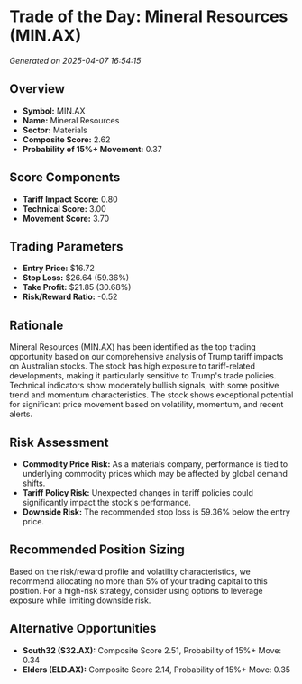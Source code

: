# Trade of the Day: Mineral Resources (MIN.AX)

*Generated on 2025-04-07 16:54:15*

## Overview

- **Symbol:** MIN.AX
- **Name:** Mineral Resources
- **Sector:** Materials
- **Composite Score:** 2.62
- **Probability of 15%+ Movement:** 0.37

## Score Components

- **Tariff Impact Score:** 0.80
- **Technical Score:** 3.00
- **Movement Score:** 3.70

## Trading Parameters

- **Entry Price:** $16.72
- **Stop Loss:** $26.64 (59.36%)
- **Take Profit:** $21.85 (30.68%)
- **Risk/Reward Ratio:** -0.52

## Rationale

Mineral Resources (MIN.AX) has been identified as the top trading opportunity based on our comprehensive analysis of Trump tariff impacts on Australian stocks. The stock has high exposure to tariff-related developments, making it particularly sensitive to Trump's trade policies. Technical indicators show moderately bullish signals, with some positive trend and momentum characteristics. The stock shows exceptional potential for significant price movement based on volatility, momentum, and recent alerts. 

## Risk Assessment

- **Commodity Price Risk:** As a materials company, performance is tied to underlying commodity prices which may be affected by global demand shifts.
- **Tariff Policy Risk:** Unexpected changes in tariff policies could significantly impact the stock's performance.
- **Downside Risk:** The recommended stop loss is 59.36% below the entry price.

## Recommended Position Sizing

Based on the risk/reward profile and volatility characteristics, we recommend allocating no more than 5% of your trading capital to this position. For a high-risk strategy, consider using options to leverage exposure while limiting downside risk.

## Alternative Opportunities

- **South32 (S32.AX):** Composite Score 2.51, Probability of 15%+ Move: 0.34
- **Elders (ELD.AX):** Composite Score 2.14, Probability of 15%+ Move: 0.35
